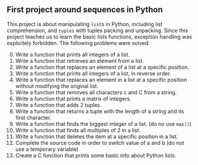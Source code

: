 ## First project around sequences in Python
This project is about manipulating `list`s in Python, including list comprehension, and `tuples` with tuples packing and unpacking. Since this project teaches us to learn the basic lists functions, exception handling was explicitely forbidden. 
The following problems were solved:  

0. Write a function that prints all integers of a list.  
1. Write a function that retrieves an element from a list.
2. Write a function that replaces an element of a list at a specific position.  
3. Write a function that prints all integers of a list, in reverse order.  
4. Write a function that replaces an element in a list at a specific position without modifying the original list.  
5. Write a function that removes all characters c and C from a string.  
6. Write a function that prints a matrix of integers.  
7. Write a function that adds 2 tuples.  
8. Write a function that returns a tuple with the length of a string and its first character.  
9. Write a function that finds the biggest integer of a list. (do no use `max()`)  
10. Write a function that finds all multiples of 2 in a list.  
11. Write a function that deletes the item at a specific position in a list.  
12. Complete the source code in order to switch value of a and b (do not use a temporary variable)  
13. Create a C function that prints some basic info about Python lists.
